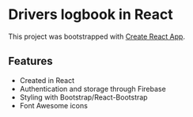 # Drivers logbook in React

This project was bootstrapped with [Create React App](https://github.com/facebook/create-react-app).

## Features

- Created in React
- Authentication and storage through Firebase
- Styling with Bootstrap/React-Bootstrap
- Font Awesome icons
